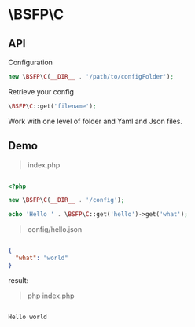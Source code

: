 # \BSFP\C

## API

Configuration

```php
new \BSFP\C(__DIR__ . '/path/to/configFolder');
```

Retrieve your config

```php
\BSFP\C::get('filename');
```

Work with one level of folder and Yaml and Json files.

## Demo

> index.php

```php

<?php

new \BSFP\C(__DIR__ . '/config');

echo 'Hello ' . \BSFP\C::get('hello')->get('what');

```

> config/hello.json

```json

{
  "what": "world"
}

```

result:

> php index.php

```bash

Hello world

```
